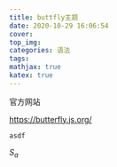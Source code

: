 ```yaml
---
title: buttfly主题
date: 2020-10-29 16:06:54
cover:
top_img:
categories: 语法
tags: 
mathjax: true
katex: true
---
```


官方网站

https://butterfly.js.org/

```
asdf
```

$S_a$
